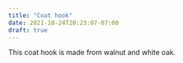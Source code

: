 ```yaml
---
title: "Coat hook"
date: 2021-10-24T20:23:07-07:00
draft: true
---
```


This coat hook is made from walnut and white oak.
